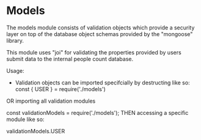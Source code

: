 # Models

The models module consists of validation objects which provide a security layer on top of the database object schemas provided by the "mongoose" library.

This module uses "joi" for validating the properties provided by users submit data to the internal people count database.

Usage:

- Validation objects can be imported specifcially by destructing like so:
  const { USER } = require('./models')

OR importing all validation modules

const validationModels = require('./models');
THEN accessing a specific module like so:

validationModels.USER
